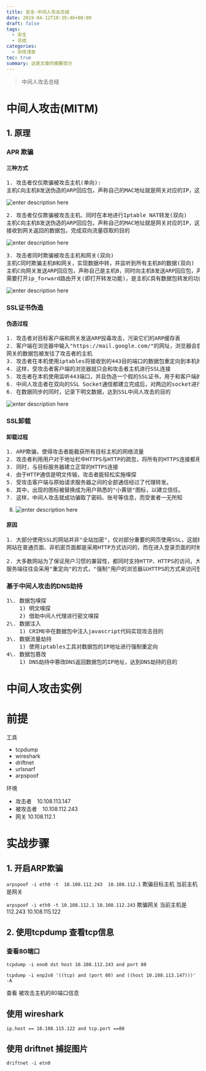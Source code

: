 ```yaml
---
title: 安全-中间人攻击总结
date: 2019-04-12T10:39:46+08:00
draft: false
tags:
  - 安全
  - 总结
categories:
  - 杂技浅尝
toc: true
summary: 这是文章的摘要部分
---
```



> 中间人攻击总结
<!--more-->

#  中间人攻击(MITM)
## 1. 原理
### APR 欺骗
#### 三种方式
<pre>1. 攻击者仅仅欺骗被攻击主机(单向):
主机C向主机B发送伪造的ARP回应包，声称自己的MAC地址就是网关对应的IP，这样，主机B就会将所有的流量发送主机C(攻击者)，主机C开启ip_forward路由转发功能将数据包进行转发
</pre>
![enter description here][1]
<pre>
2. 攻击者仅仅欺骗被攻击主机、同时在本地进行Iptable NAT转发(双向)
主机C向主机B发送伪造的ARP回应包，声称自己的MAC地址就是网关对应的IP，这样，主机B就会将所有的流量发送主机C(攻击者)，同时，攻击者在本地使用Iptables进行NAT转换，这样就可以
接收到网关返回的数据包，完成双向流量窃取的目的
</pre>
![enter description here][2]
<pre>
3. 攻击者同时欺骗被攻击主机和网关(双向)
主机C同时欺骗主机B和网关，实现数据中转，并监听到所有主机B的数据(双向)
主机C向网关发送ARP回应包，声称自己是主机B，同时向主机B发送ARP回应包，声称自己是网关，这样，网关和主机B两边的流量都会发往主机C，主机C并不需要使用Iptables做特殊的转发，只
需要打开ip_forward路由开关(即打开转发功能)，是主机C具有数据包转发的功能即可，就可以成功劫持主机B的流量数据</pre>
![enter description here][3]


### SSL证书伪造
#### 伪造过程
<pre>
1. 攻击者对目标客户端和网关发送ARP投毒攻击，污染它们的ARP缓存表
2. 客户端在浏览器中输入"https://mail.google.com/"的网址，浏览器会尝试和"https://mail.google.com/"的443端口建立SSL连接，但是因为客户端受到了ARP投毒攻击，原本发往
网关的数据包被发往了攻击者的主机
3. 攻击者在本机使用iptables将接收到的443目的端口的数据包重定向到本机的IP地址
4. 这样，受攻击者客户端的浏览器就只会和攻击者主机进行SSL连接
5. 攻击者在本机使用监听443端口，并且伪造一个假的SSL证书，用于和客户端的连接，同时，提取客户端发送的数据包的原始目的IP地址，用于和客户端原始请求的服务器建立另一个SSL连接
6. 中间人攻击者在双向的SSL Socket通信都建立完成后，对两边的socket进行数据读写同步，将数据通道打通，使客户端的浏览器能够正常访问(受攻击者不会察觉到已经收到SSL中间人攻击)
6. 在数据同步的同时，记录下明文数据，达到SSL中间人攻击的目的
</pre>
![enter description here][4]

### SSL卸载
#### 卸载过程
<pre>1. ARP欺骗，使得攻击者能截获所有目标主机的网络流量
2. 攻击者利用用户对于地址栏中HTTPS与HTTP的疏忽，将所有的HTTPS连接都用HTTP来代替
3. 同时，与目标服务器建立正常的HTTPS连接
4. 由于HTTP通信是明文传输，攻击者能轻松实施嗅探
5. 受攻击客户端与原始请求服务器之间的全部通信经过了代理转发。 
6. 其中，出现的图标被替换成为用户熟悉的"小黄锁"图标，以建立信任。 
7. 这样，中间人攻击就成功骗取了密码、账号等信息，而受害者一无所知</pre>
8. ![enter description here][5]
#### 原因
<pre>1. 大部分使用SSL的网站并非"全站加密"，仅对部分重要的网页使用SSL，这就给攻击者以可乘之机。可以简单地理解为:
网站在普通页面、非机密页面都是采用HTTP方式访问的，而在进入登录页面的时候才会采用HTTPS加密处理

2. 大多数网站为了保证用户习惯的兼容性，都同时支持HTTP、HTTPS的访问，大多数情况下，这两种访问方式并没有太大的安全问题，但是当用户访问的页面是涉及机密信息的登录页面时，
服务端往往会采用"重定向"的方式，"强制"用户的浏览器以HTTPS的方式来访问登录页面，为的是保证密钥信息的安全传输</pre>

### 基于中间人攻击的DNS劫持
<pre>1\. 数据包嗅探
    1) 明文嗅探
    2) 借助中间人代理进行密文嗅探
2\. 数据注入
    1) CRIME中在数据包中注入javascript代码实现攻击目的
3\. 数据流量劫持
    1) 使用iptables工具对数据包的IP地址进行强制重定向
4\. 数据包篡改
    1) DNS劫持中篡改DNS返回数据包的IP地址，达到DNS劫持的目的</pre>

# 中间人攻击实例


# 前提
工具
- tcpdump
- wireshark
- driftnet
- urlsnarf
- arpspoof

环境

- 攻击者　10.108.113.147
- 被攻击者　10.108.112.243
- 网关  10.108.112.1
　
# 实战步骤
 ## 1. 开启ARP欺骗


`arpspoof -i eth0 -t  10.108.112.243  10.108.112.1`
欺骗目标主机 当前主机 是网关

`arpspoof -i eth0 -t 10.108.112.1 10.108.112.243`
欺骗网关 当前主机是112.243
10.108.115.122
## 2. 使用tcpdump 查看tcp信息

### 查看80端口
`tcpdump -i eno0 dst host 10.108.112.243 and port 80`

`tcpdump -i enp2s0 '((tcp) and (port 80) and ((host 10.108.113.147)))' -A `

查看 被攻击主机的80端口信息


## 使用 wireshark 

`ip.host == 10.108.115.122 and tcp.port ==80`



## 使用 driftnet 捕捉图片

`driftnet -i etn0`


  [1]: ./images/1493092114715.jpg "APR单向 "
  [2]: ./images/1493092166013.jpg "APR双向(进行NAT转发)"
  [3]: ./images/1493092219754.jpg "APR双向(数据包转发 充当路由)"
  [4]: ./images/1493092490534.jpg "SSL伪造"
  [5]: ./images/1493092755310.jpg "APR欺骗 http to https"